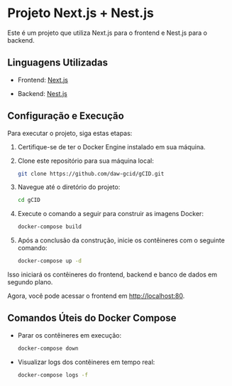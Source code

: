 # Projeto Next.js + Nest.js

Este é um projeto que utiliza Next.js para o frontend e Nest.js para o backend. 

## Linguagens Utilizadas

- Frontend: [Next.js](https://nextjs.org/)

- Backend: [Nest.js](https://nestjs.com/)

## Configuração e Execução

Para executar o projeto, siga estas etapas:

1. Certifique-se de ter o Docker Engine instalado em sua máquina.

2. Clone este repositório para sua máquina local:

    ```bash
    git clone https://github.com/daw-gcid/gCID.git
    ```

3. Navegue até o diretório do projeto:

    ```bash
    cd gCID
    ```

4. Execute o comando a seguir para construir as imagens Docker:

    ```bash
    docker-compose build
    ```

5. Após a conclusão da construção, inicie os contêineres com o seguinte comando:

    ```bash
    docker-compose up -d
    ```

Isso iniciará os contêineres do frontend, backend e banco de dados em segundo plano.

Agora, você pode acessar o frontend em [http://localhost:80](http://localhost:80).

## Comandos Úteis do Docker Compose

- Parar os contêineres em execução:

    ```bash
    docker-compose down
    ```

- Visualizar logs dos contêineres em tempo real:

    ```bash
    docker-compose logs -f
    ```

